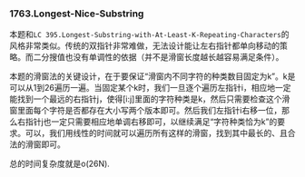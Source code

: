 ### 1763.Longest-Nice-Substring

本题和```LC 395.Longest-Substring-with-At-Least-K-Repeating-Characters```的风格非常类似。传统的双指针非常难做，无法设计能让左右指针都单向移动的策略。而二分搜值也没有单调性的依据（并不是滑窗长度越长越容易满足条件）。

本题的滑窗法的关键设计，在于要保证“滑窗内不同字符的种类数目固定为k”。k是可以从1到26遍历一遍。当固定某个k时，我们一旦逐个遍历左指针i，相应地一定能找到一个最远的右指针j，使得[i:j]里面的字符种类是k，然后只需要检查这个滑窗里面每个字符是否都存在大小写两个版本即可。然后我们左指针i右移一位，那么右指针j也一定只需要相应地单调右移即可，以继续满足“字符种类恰为k”的要求。可以，我们用线性的时间就可以遍历所有这样的滑窗，找到其中最长的、且合法的滑窗即可。

总的时间复杂度就是o(26N).
